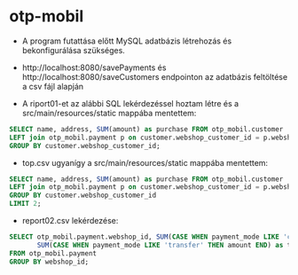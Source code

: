 # otp-mobil

- A program futattása előtt MySQL adatbázis létrehozás és bekonfigurálása szükséges.
- http://localhost:8080/savePayments és http://localhost:8080/saveCustomers endpointon az adatbázis feltöltése a csv fájl alapján

- A riport01-et az alábbi SQL lekérdezéssel hoztam létre és a src/main/resources/static mappába mentettem:

``` sql 
SELECT name, address, SUM(amount) as purchase FROM otp_mobil.customer
LEFT join otp_mobil.payment p on customer.webshop_customer_id = p.webshop_customer_id
GROUP BY customer.webshop_customer_id;
```

- top.csv ugyanígy a src/main/resources/static mappába mentettem:

``` sql 
SELECT name, address, SUM(amount) as purchase FROM otp_mobil.customer
LEFT join otp_mobil.payment p on customer.webshop_customer_id = p.webshop_customer_id
GROUP BY customer.webshop_customer_id
LIMIT 2;
```
- report02.csv lekérdezése:
``` sql 
SELECT otp_mobil.payment.webshop_id, SUM(CASE WHEN payment_mode LIKE 'card' THEN amount END) as cardPurchase,
       SUM(CASE WHEN payment_mode LIKE 'transfer' THEN amount END) as transferPurchase
FROM otp_mobil.payment
GROUP BY webshop_id;
```